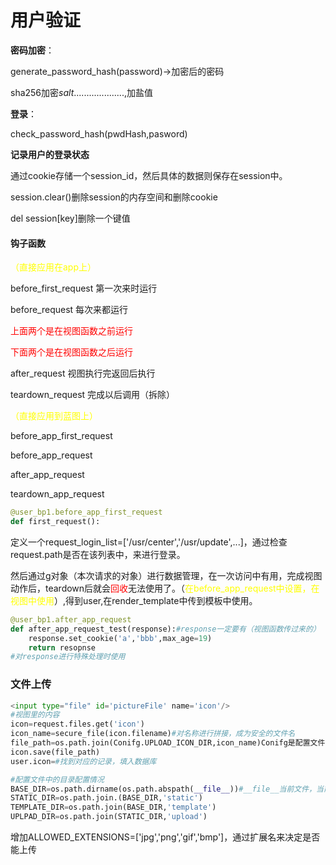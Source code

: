 # 用户验证

**密码加密**：

generate_password_hash(password)->加密后的密码

sha256加密$salt$....................,加盐值

**登录**：

check_password_hash(pwdHash,pasword) 

**记录用户的登录状态**

通过cookie存储一个session_id，然后具体的数据则保存在session中。

session.clear()删除session的内存空间和删除cookie

del session[key]删除一个键值

#### 钩子函数

<font color=yellow>（直接应用在app上）</font>

before_first_request 第一次来时运行

before_request 每次来都运行

<font color=red>上面两个是在视图函数之前运行</font>

<font color=red>下面两个是在视图函数之后运行</font>

after_request 视图执行完返回后执行

teardown_request 完成以后调用（拆除）

<font color=yellow>（直接应用到蓝图上）</font>

before_app_first_request

before_app_request

after_app_request

teardown_app_request

```python
@user_bp1.before_app_first_request
def first_request():

```

定义一个request_login_list=['/usr/center','/usr/update',...]，通过检查request.path是否在该列表中，来进行登录。

然后通过g对象（本次请求的对象）进行数据管理，在一次访问中有用，完成视图动作后，teardown后就会<font color=red>回收</font>无法使用了。（<font color=yellow>在before_app_request中设置，在视图中使用</font>）,得到user,在render_template中传到模板中使用。

```python
@user_bp1.after_app_request
def after_app_request_test(response):#response一定要有（视图函数传过来的）
    response.set_cookie('a','bbb',max_age=19)
    return resopnse
#对response进行特殊处理时使用

```

### 文件上传

```python
<input type="file" id='pictureFile' name='icon'/>
#视图里的内容
icon=request.files.get('icon')
icon_name=secure_file(icon.filename)#对名称进行拼接，成为安全的文件名
file_path=os.path.join(Conifg.UPLOAD_ICON_DIR,icon_name)Conifg是配置文件，要导入
icon.save(file_path)
user.icon=#找到对应的记录，填入数据库

#配置文件中的目录配置情况
BASE_DIR=os.path.dirname(os.path.abspath(__file__))#__file__当前文件，当前文件的目录
STATIC_DIR=os.path.join.(BASE_DIR,'static')
TEMPLATE_DIR=os.path.join(BASE_DIR,'template')
UPLPAD_DIR=os.path.join(STATIC_DIR,'upload')

```

增加ALLOWED_EXTENSIONS=['jpg','png','gif','bmp']，通过扩展名来决定是否能上传





